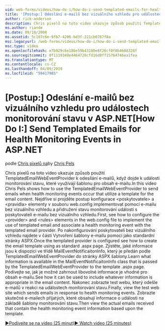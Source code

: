 ```yaml
---
uid: web-forms/videos/how-do-i/how-do-i-send-templated-emails-for-health-monitoring-events-in-aspnet
title: '[Postup:] Odeslání e-mailů bez vizuálního vzhledu pro událostech monitorování stavu v ASP.NET | Dokumentace Microsoftu'
author: rick-anderson
description: Chris pixelů na toto video ukazuje způsob použití TemplatedEmailWebEventProvider k odesílání e-mailů, když dojde k události monitorování stavu, které využívají šablonu pro t...
ms.author: riande
ms.date: 09/18/2008
ms.assetid: 5c107c6e-9fb7-4206-bd3f-221cb0767f8a
msc.legacyurl: /web-forms/videos/how-do-i/how-do-i-send-templated-emails-for-health-monitoring-events-in-aspnet
msc.type: video
ms.openlocfilehash: e7b929c6e186e59b43180e8f26cf0f8b4608328f
ms.sourcegitcommit: 0f1119340e4464720cfd16d0ff15764746ea1fea
ms.translationtype: MT
ms.contentlocale: cs-CZ
ms.lasthandoff: 04/09/2019
ms.locfileid: "59417985"
---
```

# <a name="how-do-i-send-templated-emails-for-health-monitoring-events-in-aspnet"></a><span data-ttu-id="036d0-103">[Postup:] Odeslání e-mailů bez vizuálního vzhledu pro událostech monitorování stavu v ASP.NET</span><span class="sxs-lookup"><span data-stu-id="036d0-103">[How Do I:] Send Templated Emails for Health Monitoring Events in ASP.NET</span></span>

<span data-ttu-id="036d0-104">podle [Chris pixelů na](https://twitter.com/chrispels)</span><span class="sxs-lookup"><span data-stu-id="036d0-104">by [Chris Pels](https://twitter.com/chrispels)</span></span>

<span data-ttu-id="036d0-105">Chris pixelů na toto video ukazuje způsob použití TemplatedEmailWebEventProvider k odesílání e-mailů, když dojde k události monitorování stavu, které využívají šablonu pro obsah e-mailu.</span><span class="sxs-lookup"><span data-stu-id="036d0-105">In this video Chris Pels shows how to use the TemplatedEmailWebEventProvider to send emails when health monitoring events occur that utilize a template for the email content.</span></span> <span data-ttu-id="036d0-106">Nejdříve si projděte postup konfigurace &lt;poskytovatele&gt; a &lt;pravidla&gt; elementy v souboru web.config implementovat pomocí e-mailu bez vizuálního vzhledu a přidružení stavu monitorování událostí s poskytovateli e-mailu bez vizuálního vzhledu.</span><span class="sxs-lookup"><span data-stu-id="036d0-106">First, see how to configure the &lt;provider&gt; and &lt;rules&gt; elements in the web.config file to implement the use of templated email and associate a health monitoring event with the templated email provider.</span></span> <span data-ttu-id="036d0-107">Po nakonfigurování poskytovateli bez vizuálního vzhledu najdete v části Vytvoření šablony e-mailu pomocí jako standardní stránky ASPX.</span><span class="sxs-lookup"><span data-stu-id="036d0-107">Once the templated provider is configured see how to create the email template using as standard .aspx page.</span></span> <span data-ttu-id="036d0-108">Zjistěte, jaké informace jsou k dispozici ve třídě MailEventNotificaitonInfo, který je předán podle TemplatedEmailWebEventProvider do stránky ASPX šablony.</span><span class="sxs-lookup"><span data-stu-id="036d0-108">Learn what information is available in the MailEventNotificaitonInfo class that is passed by the TemplatedEmailWebEventProvider to the template .aspx page.</span></span> <span data-ttu-id="036d0-109">Podívejte se, jak je možné zahrnout libovolné informace je vhodné pro obsah e-mailu.</span><span class="sxs-lookup"><span data-stu-id="036d0-109">See how it can be used to include whatever information is appropriate in the email content.</span></span> <span data-ttu-id="036d0-110">Nakonec zobrazte test webu, který odešle e-mailů v reakci na událostech monitorování stavu.</span><span class="sxs-lookup"><span data-stu-id="036d0-110">Finally, view the test web site which sends emails in response to health monitoring events.</span></span> <span data-ttu-id="036d0-111">Zobrazte skutečné e-mailech přijatých, které obsahují informace o události na základě šablony monitorování stavu.</span><span class="sxs-lookup"><span data-stu-id="036d0-111">Then view the actual emails received that contain the health monitoring event information based upon the template.</span></span>

[<span data-ttu-id="036d0-112">&#9654;Podívejte se na video (25 minut)</span><span class="sxs-lookup"><span data-stu-id="036d0-112">&#9654; Watch video (25 minutes)</span></span>](https://channel9.msdn.com/Blogs/ASP-NET-Site-Videos/how-do-i-send-templated-emails-for-health-monitoring-events-in-aspnet)

